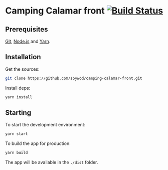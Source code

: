 # Camping Calamar front [![Build Status](https://travis-ci.org/soywod/camping-calamar-front.svg?branch=master)](https://travis-ci.org/soywod/camping-calamar-front)

## Prerequisites

[Git](https://git-scm.com/), [Node.js](https://nodejs.org) and [Yarn](https://yarnpkg.com).

## Installation

Get the sources:

```bash
git clone https://github.com/soywod/camping-calamar-front.git
```

Install deps:

```bash
yarn install
```

## Starting

To start the development environment:

```bash
yarn start
```

To build the app for production:

```bash
yarn build
```

The app will be available in the `./dist` folder.

